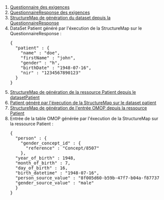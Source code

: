 <ol>
  <li><a href="Questionnaire-UsageCore.html">Questionnaire des exigences</a></li>
  <li><a href="QuestionnaireResponse-qr-test-usage-core.html">QuestionnaireResponse des exigences</a></li>
  <li><a href="StructureMap-CoreBusiness2Physical.html">StructureMap de génération du dataset depuis la QuestionnaireResponse</a></li>
  <li>DataSet Patient généré par l'éxecution de la StructureMap sur le QuestionnaireResponse : 
    <pre>{
  "patient" : {
    "name" : "doe",
    "firstName" : "john",
    "gender" : "h",
    "birthDate" : "1948-07-16",
    "nir" : "1234567890123"
  }
}</pre></li>
  <li><a href="StructureMap-CorePhysical2FHIR.html">StructureMap de génération de la ressource Patient depuis le datasetPatient</a></li>
  <li><a href="Patient-8f005d60-b59b-47f7-b04a-f877378f8d68.html">Patient généré par l'éxecution de la StructureMap sur le dataset patient</a></li>
  <li><a href="StructureMap-CoreFHIRPatient2OMOP.html">StructureMap de génération de l'entrée OMOP depuis la ressource Patient</a></li>
  <li>Entrée de la table OMOP générée par l'éxecution de la StructureMap sur la ressource Patient : <pre>{
  "person" : {
    "gender_concept_id" : {
      "reference" : "Concept/8507"
    },
  "year_of_birth" : 1948,
  "month_of_birth" : 7,
  "day_of_birth" : 16,
  "birth_datetime" : "1948-07-16",
  "person_source_value" : "8f005d60-b59b-47f7-b04a-f877378f8d68",
  "gender_source_value" : "male"
  }
}</pre></li>
</ol>


